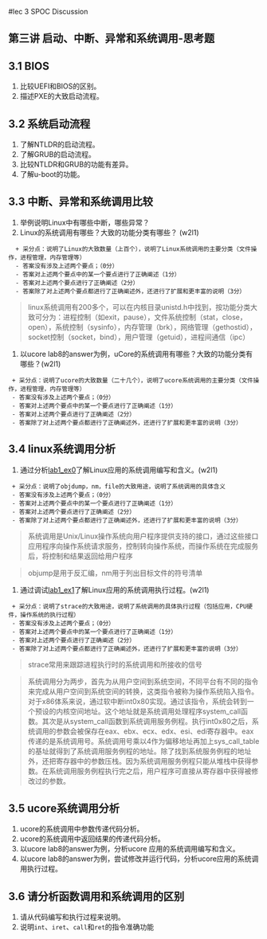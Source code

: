 #lec 3 SPOC Discussion

## 第三讲 启动、中断、异常和系统调用-思考题

## 3.1 BIOS
 1. 比较UEFI和BIOS的区别。
 1. 描述PXE的大致启动流程。

## 3.2 系统启动流程
 1. 了解NTLDR的启动流程。
 1. 了解GRUB的启动流程。
 1. 比较NTLDR和GRUB的功能有差异。
 1. 了解u-boot的功能。

## 3.3 中断、异常和系统调用比较
 1. 举例说明Linux中有哪些中断，哪些异常？
 1. Linux的系统调用有哪些？大致的功能分类有哪些？  (w2l1)

```
  + 采分点：说明了Linux的大致数量（上百个），说明了Linux系统调用的主要分类（文件操作，进程管理，内存管理等）
  - 答案没有涉及上述两个要点；（0分）
  - 答案对上述两个要点中的某一个要点进行了正确阐述（1分）
  - 答案对上述两个要点进行了正确阐述（2分）
  - 答案除了对上述两个要点都进行了正确阐述外，还进行了扩展和更丰富的说明（3分）
 ```
 > linux系统调用有200多个，可以在内核目录unistd.h中找到，按功能分类大致可分为：进程控制（如exit，pause），文件系统控制（stat，close，open），系统控制（sysinfo），内存管理（brk），网络管理（gethostid），socket控制（socket，bind），用户管理（getuid），进程间通信（ipc）

 1. 以ucore lab8的answer为例，uCore的系统调用有哪些？大致的功能分类有哪些？(w2l1)
 
 ```
  + 采分点：说明了ucore的大致数量（二十几个），说明了ucore系统调用的主要分类（文件操作，进程管理，内存管理等）
  - 答案没有涉及上述两个要点；（0分）
  - 答案对上述两个要点中的某一个要点进行了正确阐述（1分）
  - 答案对上述两个要点进行了正确阐述（2分）
  - 答案除了对上述两个要点都进行了正确阐述外，还进行了扩展和更丰富的说明（3分）
 ```
 
## 3.4 linux系统调用分析
 1. 通过分析[lab1_ex0](https://github.com/chyyuu/ucore_lab/blob/master/related_info/lab1/lab1-ex0.md)了解Linux应用的系统调用编写和含义。(w2l1)
 

 ```
  + 采分点：说明了objdump，nm，file的大致用途，说明了系统调用的具体含义
  - 答案没有涉及上述两个要点；（0分）
  - 答案对上述两个要点中的某一个要点进行了正确阐述（1分）
  - 答案对上述两个要点进行了正确阐述（2分）
  - 答案除了对上述两个要点都进行了正确阐述外，还进行了扩展和更丰富的说明（3分）
 ```
 > 系统调用是Unix/Linux操作系统向用户程序提供支持的接口，通过这些接口应用程序向操作系统请求服务，控制转向操作系统，而操作系统在完成服务后，将控制和结果返回给用户程序
 
 > objump是用于反汇编，nm用于列出目标文件的符号清单
 
 1. 通过调试[lab1_ex1](https://github.com/chyyuu/ucore_lab/blob/master/related_info/lab1/lab1-ex1.md)了解Linux应用的系统调用执行过程。(w2l1)
 

 ```
  + 采分点：说明了strace的大致用途，说明了系统调用的具体执行过程（包括应用，CPU硬件，操作系统的执行过程）
  - 答案没有涉及上述两个要点；（0分）
  - 答案对上述两个要点中的某一个要点进行了正确阐述（1分）
  - 答案对上述两个要点进行了正确阐述（2分）
  - 答案除了对上述两个要点都进行了正确阐述外，还进行了扩展和更丰富的说明（3分）
 ```
 > strace常用来跟踪进程执行时的系统调用和所接收的信号
 
 > 系统调用分为两步，首先为从用户空间到系统空间，不同平台有不同的指令来完成从用户空间到系统空间的转换，这类指令被称为操作系统陷入指令。对于x86体系来说，通过软中断int0x80实现。通过该指令，系统会转到一个预设的内核空间地址。这个地址就是系统调用处理程序system_call函数。其次是从system_call函数到系统调用服务例程。执行int0x80之后，系统调用的参数会被保存在eax、ebx、ecx、edx、esi、edi寄存器中。eax传递的是系统调用号。系统调用号乘以4作为偏移地址再加上sys_call_table的基址就得到了系统调用服务例程的地址。除了找到系统服务例程的地址外，还把寄存器中的参数压栈。因为系统调用服务例程只能从堆栈中获得参数。在系统调用服务例程执行完之后，用户程序可直接从寄存器中获得被修改过的参数。
 
## 3.5 ucore系统调用分析
 1. ucore的系统调用中参数传递代码分析。
 1. ucore的系统调用中返回结果的传递代码分析。
 1. 以ucore lab8的answer为例，分析ucore 应用的系统调用编写和含义。
 1. 以ucore lab8的answer为例，尝试修改并运行代码，分析ucore应用的系统调用执行过程。
 
## 3.6 请分析函数调用和系统调用的区别
 1. 请从代码编写和执行过程来说明。
   1. 说明`int`、`iret`、`call`和`ret`的指令准确功能
 
